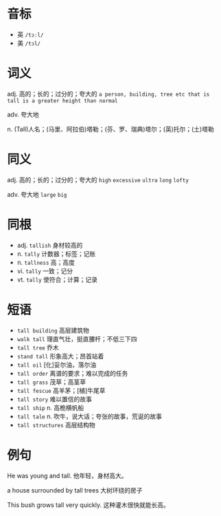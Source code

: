 # 音标

- 英 `/tɔːl/`
- 美 `/tɔl/`

# 词义

adj. 高的；长的；过分的；夸大的
`a person, building, tree etc that is tall is a greater height than normal`

adv. 夸大地


n. (Tall)人名；(马里、阿拉伯)塔勒；(芬、罗、瑞典)塔尔；(英)托尔；(土)塔勒


# 同义

adj. 高的；长的；过分的；夸大的
`high` `excessive` `ultra` `long` `lofty`

adv. 夸大地
`large` `big`

# 同根

- adj. `tallish` 身材较高的
- n. `tally` 计数器；标签；记账
- n. `tallness` 高；高度
- vi. `tally` 一致；记分
- vt. `tally` 使符合；计算；记录

# 短语

- `tall building` 高层建筑物
- `walk tall` 理直气壮，挺直腰杆；不低三下四
- `tall tree` 乔木
- `stand tall` 形象高大；昂首站着
- `tall oil` [化]妥尔油，落尔油
- `tall order` 离谱的要求；难以完成的任务
- `tall grass` 茂草；高茎草
- `tall fescue` 高羊茅；[植]牛尾草
- `tall story` 难以置信的故事
- `tall ship` n. 高桅横帆船
- `tall tale` n. 吹牛，说大话；夸张的故事，荒诞的故事
- `tall structures` 高层结构物

# 例句

He was young and tall.
他年轻，身材高大。

a house surrounded by tall trees
大树环绕的房子

This bush grows tall very quickly.
这种灌木很快就能长高。


